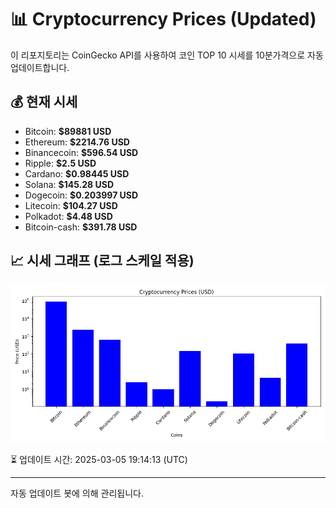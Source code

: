 
# 📊 Cryptocurrency Prices (Updated)

이 리포지토리는 CoinGecko API를 사용하여 코인 TOP 10 시세를 10분가격으로 자동 업데이트합니다.

## 💰 현재 시세
- Bitcoin: **$89881 USD**
- Ethereum: **$2214.76 USD**
- Binancecoin: **$596.54 USD**
- Ripple: **$2.5 USD**
- Cardano: **$0.98445 USD**
- Solana: **$145.28 USD**
- Dogecoin: **$0.203997 USD**
- Litecoin: **$104.27 USD**
- Polkadot: **$4.48 USD**
- Bitcoin-cash: **$391.78 USD**

## 📈 시세 그래프 (로그 스케일 적용)
![Crypto Prices](crypto_prices.png)

⏳ 업데이트 시간: 2025-03-05 19:14:13 (UTC)

---
자동 업데이트 봇에 의해 관리됩니다.
